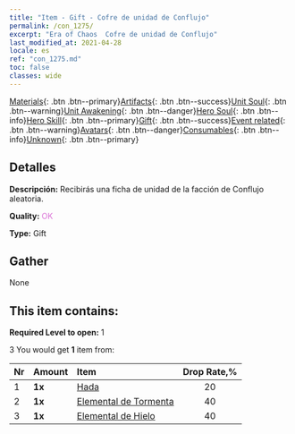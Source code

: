 ```yaml
---
title: "Item - Gift - Cofre de unidad de Conflujo"
permalink: /con_1275/
excerpt: "Era of Chaos  Cofre de unidad de Conflujo"
last_modified_at: 2021-04-28
locale: es
ref: "con_1275.md"
toc: false
classes: wide
---
```

 [Materials](/ItemsES/){: .btn .btn--primary}[Artifacts](/ItemsES/Artifacts/){: .btn .btn--success}[Unit Soul](/ItemsES/UnitSoul/){: .btn .btn--warning}[Unit Awakening](/ItemsES/UnitAwakening/){: .btn .btn--danger}[Hero Soul](/ItemsES/HeroSoul/){: .btn .btn--info}[Hero Skill](/ItemsES/HeroSkill/){: .btn .btn--primary}[Gift](/ItemsES/Gift/){: .btn .btn--success}[Event related](/ItemsES/Events/){: .btn .btn--warning}[Avatars](/ItemsES/Avatars/){: .btn .btn--danger}[Consumables](/ItemsES/Consumables/){: .btn .btn--info}[Unknown](/ItemsES/Unknown/){: .btn .btn--primary}

## Detalles
 **Descripción:** Recibirás una ficha de unidad de la facción de Conflujo aleatoria.

 **Quality:** <span style="color: #DA70D6">OK</span>

 **Type:** Gift

## Gather

  None

## This item contains:

 **Required Level to open:** 1

 3 You would get **1** item  from:

  | Nr | Amount |     Item    | Drop Rate,% |
  |:---|:-------|:------------|:---------:|
  | 1 |  **1x** | [Hada](/ItemsES/unt_262/) | 20 | 
  | 2 |  **1x** | [Elemental de Tormenta](/ItemsES/unt_263/) | 40 | 
  | 3 |  **1x** | [Elemental de Hielo](/ItemsES/unt_264/) | 40 | 
